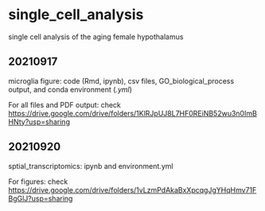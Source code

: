 # single_cell_analysis
single cell analysis of the aging female hypothalamus

## 20210917
microglia figure: code (Rmd, ipynb), csv files, GO_biological_process output, and conda environment (*.yml*)

For all files and PDF output: check https://drive.google.com/drive/folders/1KlRJpUJ8L7HF0REiNB52wu3n0ImBHNty?usp=sharing

## 20210920
sptial_transcriptomics: ipynb and environment.yml

For figures: check https://drive.google.com/drive/folders/1vLzmPdAkaBxXpcqgJgYHqHmv71FBgGlJ?usp=sharing

